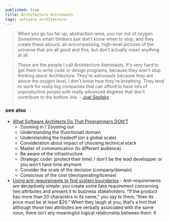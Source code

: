 ```yaml
---
published: true
title: Architecture Astronauts
tags: software architecture
---
```

> When you go too far up, abstraction-wise, you run out of oxygen. Sometimes smart thinkers just don’t know when to stop, and they create these absurd, all-encompassing, high-level pictures of the universe that are all good and fine, but don’t actually mean anything at all. 

> These are the people I call Architecture Astronauts. It's very hard to get them to write code or design programs, because they won't stop thinking about Architecture. They're astronauts because they are above the oxygen level, I don't know how they're breathing. They tend to work for really big companies that can afford to have lots of unproductive people with really advanced degrees that don't contribute to the bottom line.  - [Joel Spolsky](https://www.joelonsoftware.com/2001/04/21/dont-let-architecture-astronauts-scare-you/)


### see also
- [What Software Architects Do That Programmers DON'T](https://www.youtube.com/watch?v=IwrvE-wHm84)
	- Zooming in / Zooming out
    - Understanding the (functional) domain 
    - Understanding the tradeoff (on a global scale)
    - Consideration about impact of choosing technical stack
    - Master of communication (to different audience)
    - Be aware of the infrastructure
    - Strategic coder (protect their time) / don't be the lead developper or you won't have time anymore
    - Consider the scale of the decision (company/domain)
    - Consicious of the cost (dev/operating/license)
- [Using anti-requirements to find system boundaries](https://particular.net/blog/antirequirements) - Anti-requirements are deceptively simple: you create some fake requirement concerning two attributes and present it to business stakeholders. “If the product has more than 20 characters in its name,” you say to them, “then its price must be at least $20.” When they laugh at you, that’s a hint that although those two attributes are verbally associated with the same noun, there isn’t any meaningful logical relationship between them. 6
